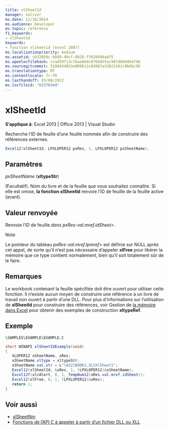 ```yaml
---
title: xlSheetId
manager: soliver
ms.date: 11/16/2014
ms.audience: Developer
ms.topic: reference
f1_keywords:
- xlSheetId
keywords:
- fonction xlsheetid [excel 2007]
ms.localizationpriority: medium
ms.assetid: cb32059c-b899-49cf-8028-ff828998ab75
ms.openlocfilehash: ccad59f13c7bae6b0c8766855ac987d80d4b474b
ms.sourcegitcommit: 518845d053a009b11c8d907a33822161c0b6bc96
ms.translationtype: MT
ms.contentlocale: fr-FR
ms.lasthandoff: 03/08/2022
ms.locfileid: "63378344"
---
```

# <a name="xlsheetid"></a>xlSheetId

**S’applique à**: Excel 2013 | Office 2013 | Visual Studio
  
Recherche l’ID de feuille d’une feuille nommée afin de construire des références externes.
  
```cs
Excel12(xlSheetId, LPXLOPER12 pxRes, 1, LPXLOPER12 pxSheetName);
```

## <a name="parameters"></a>Paramètres

_pxSheetName_ (**xltypeStr**)
  
(Facultatif). Nom du livre et de la feuille que vous souhaitez connaître. Si elle est omise, **la fonction xlSheetId** renvoie l’ID de feuille de la feuille active (avant).
  
## <a name="return-value"></a>Valeur renvoyée

Renvoie l’ID de feuille _dans pxRes-val.mref.idSheet\>_.
  
> [!NOTE]
> Le pointeur du tableau _pxRes-val.mref.lpmref\>_ est définie sur NULL après cet appel, de sorte qu’il n’est pas nécessaire d’appeler **xlFree** pour libérer la mémoire que ce type contient normalement, bien qu’il soit totalement sûr de le faire.
  
## <a name="remarks"></a>Remarques

Le workbook contenant la feuille spécifiée doit être ouvert pour utiliser cette fonction. Il n’existe aucun moyen de construire une référence à un livre de travail non ouvert à partir d’une DLL. Pour plus d’informations sur l’utilisation de **xlSheetId** pour construire des références, voir Gestion de [la mémoire dans Excel](memory-management-in-excel.md) pour obtenir des exemples de construction **xltypeRef**.
  
## <a name="example"></a>Exemple

 `\SAMPLES\EXAMPLE\EXAMPLE.C`
  
```cs
short WINAPI xlSheetIdExample(void)
{       
   XLOPER12 xSheetName, xRes;
   xSheetName.xltype = xltypeStr;
   xSheetName.val.str = L"\022[BOOK1.XLSX]Sheet1";
   Excel12(xlSheetId, &xRes, 1, (LPXLOPER12)&xSheetName);
   Excel12f(xlcAlert, 0, 1, TempNum12(xRes.val.mref.idSheet));
   Excel12(xlFree, 0, 1, (LPXLOPER12)&xRes);
   return 1;
}
```

## <a name="see-also"></a>Voir aussi

- [xlSheetNm](xlsheetnm.md)
- [Fonctions de l’API C à appeler à partir d’un fichier DLL ou XLL](c-api-functions-that-can-be-called-only-from-a-dll-or-xll.md)
